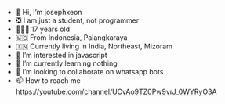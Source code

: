 - 👋 Hi, I’m josephxeon
- ❎ I am just a student, not programmer
- 👨🏻‍🦱 17 years old
- 🇲🇨 From Indonesia, Palangkaraya
- 🇮🇳 Currently living in India, Northeast, Mizoram
- 👀 I’m interested in javascript
- 🌱 I’m currently learning nothing
- 💞️ I’m looking to collaborate on whatsapp bots
- 📫 How to reach me https://youtube.com/channel/UCvAo9TZ0Pw9vrJ_0WYRyO3A

<!---
DreamGuyXeon/DreamGuyXeon is a ✨ special ✨ repository because its `README.md` (this file) appears on your GitHub profile.
You can click the Preview link to take a look at your changes.
--->
